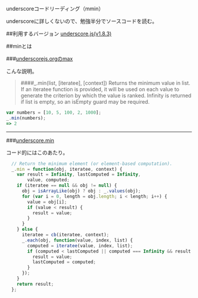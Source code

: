 underscoreコードリーディング（mmin）


underscoreに詳しくないので、勉強半分でソースコードを読む。


##利用するバージョン
[underscore.js(v1.8.3)](https://github.com/jashkenas/underscore/tree/1.8.3)


##minとは


###[underscorejs.orgのmax](http://underscorejs.org/#min)

こんな説明。
>####_.min(list, [iteratee], [context]) 
>Returns the minimum value in list.
>If an iteratee function is provided, it will be used on each value to generate the criterion by which the value is ranked. 
>Infinity is returned if list is empty, so an isEmpty guard may be required.

```javascript
var numbers = [10, 5, 100, 2, 1000];
_.min(numbers);
=> 2
```

------------- 




###[underscore.min](https://github.com/jashkenas/underscore/blob/1.8.3/underscore.js#L323)

コード的にはこのあたり。

```javascript
  // Return the minimum element (or element-based computation).
  _.min = function(obj, iteratee, context) {
    var result = Infinity, lastComputed = Infinity,
        value, computed;
    if (iteratee == null && obj != null) {
      obj = isArrayLike(obj) ? obj : _.values(obj);
      for (var i = 0, length = obj.length; i < length; i++) {
        value = obj[i];
        if (value < result) {
          result = value;
        }
      }
    } else {
      iteratee = cb(iteratee, context);
      _.each(obj, function(value, index, list) {
        computed = iteratee(value, index, list);
        if (computed < lastComputed || computed === Infinity && result === Infinity) {
          result = value;
          lastComputed = computed;
        }
      });
    }
    return result;
  };
```
